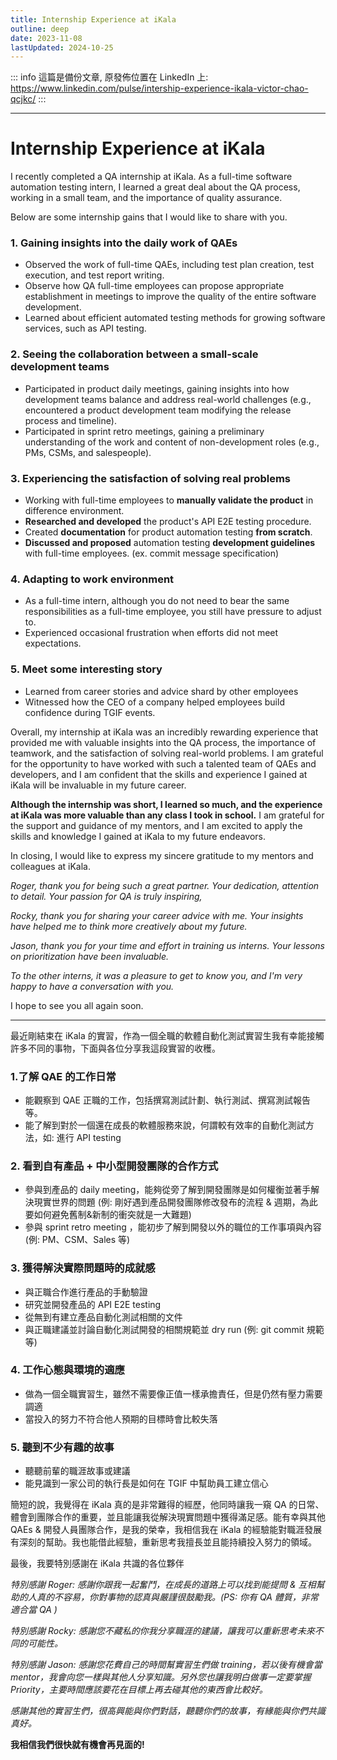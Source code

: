 ```yaml
---
title: Internship Experience at iKala
outline: deep
date: 2023-11-08
lastUpdated: 2024-10-25
---
```

::: info
這篇是備份文章, 原發佈位置在 LinkedIn 上: https://www.linkedin.com/pulse/intership-experience-ikala-victor-chao-qcjkc/
:::

---
# Internship Experience at iKala

I recently completed a QA internship at iKala. As a full-time software automation testing intern, I learned a great deal about the QA process, working in a small team, and the importance of quality assurance.

  

Below are some internship gains that I would like to share with you.

### 1. Gaining insights into the daily work of QAEs

- Observed the work of full-time QAEs, including test plan creation, test execution, and test report writing.
- Observe how QA full-time employees can propose appropriate establishment in meetings to improve the quality of the entire software development.
- Learned about efficient automated testing methods for growing software services, such as API testing.

### 2. Seeing the collaboration between a small-scale development teams

- Participated in product daily meetings, gaining insights into how development teams balance and address real-world challenges (e.g., encountered a product development team modifying the release process and timeline).
- Participated in sprint retro meetings, gaining a preliminary understanding of the work and content of non-development roles (e.g., PMs, CSMs, and salespeople).

### 3. Experiencing the satisfaction of solving real problems

- Working with full-time employees to **manually validate the product** in difference environment.
- **Researched and developed** the product's API E2E testing procedure.
- Created **documentation** for product automation testing **from scratch**.
- **Discussed and proposed** automation testing **development guidelines** with full-time employees. (ex. commit message specification)

### 4. Adapting to work environment

- As a full-time intern, although you do not need to bear the same responsibilities as a full-time employee, you still have pressure to adjust to.
- Experienced occasional frustration when efforts did not meet expectations.

### 5. Meet some interesting story

- Learned from career stories and advice shard by other employees
- Witnessed how the CEO of a company helped employees build confidence during TGIF events.

  

Overall, my internship at iKala was an incredibly rewarding experience that provided me with valuable insights into the QA process, the importance of teamwork, and the satisfaction of solving real-world problems. I am grateful for the opportunity to have worked with such a talented team of QAEs and developers, and I am confident that the skills and experience I gained at iKala will be invaluable in my future career.

**Although the internship was short, I learned so much, and the experience at iKala was more valuable than any class I took in school.** I am grateful for the support and guidance of my mentors, and I am excited to apply the skills and knowledge I gained at iKala to my future endeavors.

  

In closing, I would like to express my sincere gratitude to my mentors and colleagues at iKala.

_Roger, thank you for being such a great partner. Your dedication, attention to detail. Your passion for QA is truly inspiring,_

_Rocky, thank you for sharing your career advice with me. Your insights have helped me to think more creatively about my future._

_Jason, thank you for your time and effort in training us interns. Your lessons on prioritization have been invaluable._

_To the other interns, it was a pleasure to get to know you, and I'm very happy to have a conversation with you._

I hope to see you all again soon.

---

最近剛結束在 iKala 的實習，作為一個全職的軟體自動化測試實習生我有幸能接觸許多不同的事物，下面與各位分享我這段實習的收穫。

### 1.了解 QAE 的工作日常

- 能觀察到 QAE 正職的工作，包括撰寫測試計劃、執行測試、撰寫測試報告等。
- 能了解到對於一個還在成長的軟體服務來說，何謂較有效率的自動化測試方法，如: 進行 API testing

### 2. 看到自有產品 + 中小型開發團隊的合作方式

- 參與到產品的 daily meeting，能夠從旁了解到開發團隊是如何權衡並著手解決現實世界的問題 (例: 剛好遇到產品開發團隊修改發布的流程 & 週期，為此要如何避免舊制&新制的衝突就是一大難題)
- 參與 sprint retro meeting ，能初步了解到開發以外的職位的工作事項與內容(例: PM、CSM、Sales 等)

### 3. 獲得解決實際問題時的成就感

- 與正職合作進行產品的手動驗證
- 研究並開發產品的 API E2E testing
- 從無到有建立產品自動化測試相關的文件
- 與正職建議並討論自動化測試開發的相關規範並 dry run (例: git commit 規範等)

### 4. 工作心態與環境的適應

- 做為一個全職實習生，雖然不需要像正值一樣承擔責任，但是仍然有壓力需要調適
- 當投入的努力不符合他人預期的目標時會比較失落

### 5. 聽到不少有趣的故事

- 聽聽前輩的職涯故事或建議
- 能見識到一家公司的執行長是如何在 TGIF 中幫助員工建立信心

  

簡短的說，我覺得在 iKala 真的是非常難得的經歷，他同時讓我一窺 QA 的日常、體會到團隊合作的重要，並且能讓我從解決現實問題中獲得滿足感。能有幸與其他 QAEs & 開發人員團隊合作，是我的榮幸，我相信我在 iKala 的經驗能對職涯發展有深刻的幫助。我也能借此經驗，重新思考我擅長並且能持續投入努力的領域。

  

最後，我要特別感謝在 iKala 共識的各位夥伴

_特別感謝 Roger: 感謝你跟我一起奮鬥，在成長的道路上可以找到能提問 & 互相幫助的人真的不容易，你對事物的認真與嚴謹很鼓勵我。(PS: 你有 QA 體質，非常適合當 QA )_

_特別感謝 Rocky: 感謝您不藏私的你我分享職涯的建議，讓我可以重新思考未來不同的可能性。_

_特別感謝 Jason: 感謝您花費自己的時間幫實習生們做 training，若以後有機會當 mentor，我會向您一樣與其他人分享知識。另外您也讓我明白做事一定要掌握 Priority，主要時間應該要花在目標上再去碰其他的東西會比較好。_

_感謝其他的實習生們，很高興能與你們對話，聽聽你們的故事，有緣能與你們共識真好。_

  

**我相信我們很快就有機會再見面的!**